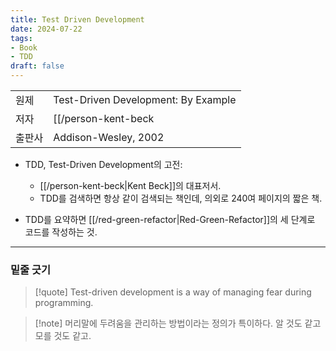 ```yaml
---
title: Test Driven Development
date: 2024-07-22
tags:
- Book
- TDD
draft: false
---
```


| | |
| --- | --- |
| 원제 | Test-Driven Development: By Example |
| 저자 | [[/person-kent-beck|Kent Beck]] |
| 출판사 | Addison-Wesley, 2002 |

- TDD, Test-Driven Development의 고전:
    - [[/person-kent-beck|Kent Beck]]의 대표저서.
    - TDD를 검색하면 항상 같이 검색되는 책인데, 의외로 240여 페이지의 짧은 책.

- TDD를 요약하면 [[/red-green-refactor|Red-Green-Refactor]]의 세 단계로 코드를 작성하는 것.


---
### 밑줄 긋기
> [!quote] Test-driven development is a way of managing fear during programming.

> [!note] 머리말에 두려움을 관리하는 방법이라는 정의가 특이하다. 알 것도 같고 모를 것도 같고.

<BR />
